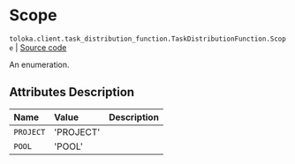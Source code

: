 # Scope
`toloka.client.task_distribution_function.TaskDistributionFunction.Scope` | [Source code](https://github.com/Toloka/toloka-kit/blob/v0.1.25/src/client/task_distribution_function.py#L27)

An enumeration.

## Attributes Description

| Name | Value | Description |
| :------| :-----------| :----------| 
`PROJECT`|'PROJECT'|<p></p>
`POOL`|'POOL'|<p></p>
